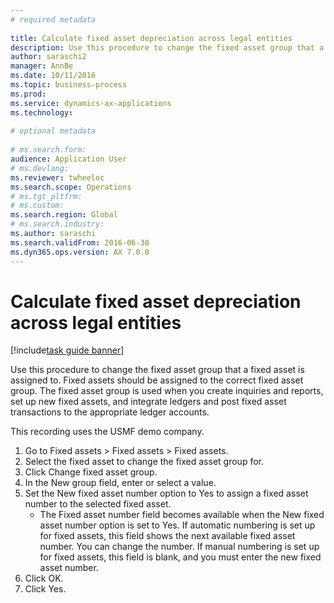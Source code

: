 ```yaml
--- 
# required metadata 
 
title: Calculate fixed asset depreciation across legal entities
description: Use this procedure to change the fixed asset group that a fixed asset is assigned to. 
author: saraschi2
manager: AnnBe 
ms.date: 10/11/2016
ms.topic: business-process 
ms.prod:  
ms.service: dynamics-ax-applications 
ms.technology:  
 
# optional metadata 
 
# ms.search.form:   
audience: Application User 
# ms.devlang:  
ms.reviewer: twheeloc
ms.search.scope: Operations 
# ms.tgt_pltfrm:  
# ms.custom:  
ms.search.region: Global
# ms.search.industry: 
ms.author: saraschi
ms.search.validFrom: 2016-06-30 
ms.dyn365.ops.version: AX 7.0.0 
---
```

# Calculate fixed asset depreciation across legal entities

[!include[task guide banner](../../includes/task-guide-banner.md)]

Use this procedure to change the fixed asset group that a fixed asset is assigned to. Fixed assets should be assigned to the correct fixed asset group. The fixed asset group is used when you create inquiries and reports, set up new fixed assets, and integrate ledgers and post fixed asset transactions to the appropriate ledger accounts.

This recording uses the USMF demo company.

1. Go to Fixed assets > Fixed assets > Fixed assets.
2. Select the fixed asset to change the fixed asset group for.
3. Click Change fixed asset group.
4. In the New group field, enter or select a value.
5. Set the New fixed asset number option to Yes to assign a fixed asset number to the selected fixed asset.
    * The Fixed asset number field becomes available when the New fixed asset number option is set to Yes.   If automatic numbering is set up for fixed assets, this field shows the next available fixed asset number. You can change the number.   If manual numbering is set up for fixed assets, this field is blank, and you must enter the new fixed asset number.  
6. Click OK.
7. Click Yes.

